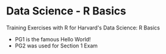 # Data Science - R Basics

Training Exercises with R for Harvard's Data Science: R Basics

- PG1 is the famous Hello World!
- PG2 was used for Section 1 Exam
